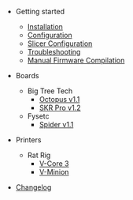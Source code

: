 - Getting started

  - [Installation](installation.md)
  - [Configuration](configuration.md)
  - [Slicer Configuration](slicers.md)
  - [Troubleshooting](troubleshooting.md)
  - [Manual Firmware Compilation](manual-firmware-compilation.md)

- Boards

  - Big Tree Tech
    - [Octopus v1.1](boards/btt/octopus-11.md)
    - [SKR Pro v1.2](boards/btt/skr-pro-12.md)
  - Fysetc
    - [Spider v1.1](boards/fysetc/spider-11.md)

- Printers
  - Rat Rig
    - [V-Core 3](printers/v-core-3.md)
    - [V-Minion](printers/v-minion.md)
- [Changelog](CHANGELOG.md)
<!-- - [Changelog](changelog.md) -->
